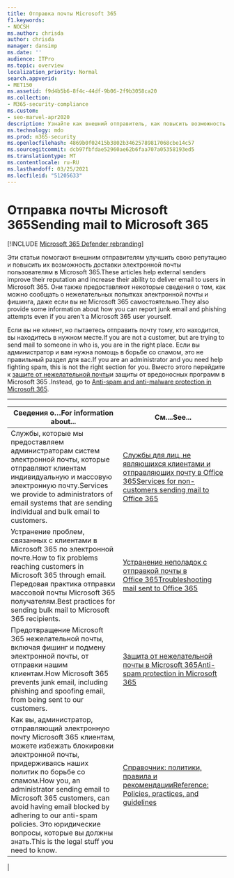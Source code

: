 ```yaml
---
title: Отправка почты Microsoft 365
f1.keywords:
- NOCSH
ms.author: chrisda
author: chrisda
manager: dansimp
ms.date: ''
audience: ITPro
ms.topic: overview
localization_priority: Normal
search.appverid:
- MET150
ms.assetid: f9d4b5b6-8f4c-44df-9b06-2f9b3058ca20
ms.collection:
- M365-security-compliance
ms.custom:
- seo-marvel-apr2020
description: Узнайте как внешний отправитель, как повысить возможность доставки электронной почты пользователям в Microsoft 365. Также узнайте, как сообщать о нежелательной & фишинговых попытках как внешнего пользователя.
ms.technology: mdo
ms.prod: m365-security
ms.openlocfilehash: 4869b0f02415b3802b34625789817068cbe14c57
ms.sourcegitcommit: dcb97fbfdae52960ae62b6faa707a05358193ed5
ms.translationtype: MT
ms.contentlocale: ru-RU
ms.lasthandoff: 03/25/2021
ms.locfileid: "51205633"
---
```

# <a name="sending-mail-to-microsoft-365"></a><span data-ttu-id="e0793-104">Отправка почты Microsoft 365</span><span class="sxs-lookup"><span data-stu-id="e0793-104">Sending mail to Microsoft 365</span></span>

[!INCLUDE [Microsoft 365 Defender rebranding](../includes/microsoft-defender-for-office.md)]


<span data-ttu-id="e0793-105">Эти статьи помогают внешним отправителям улучшить свою репутацию и повысить их возможность доставки электронной почты пользователям в Microsoft 365.</span><span class="sxs-lookup"><span data-stu-id="e0793-105">These articles help external senders improve their reputation and increase their ability to deliver email to users in Microsoft 365.</span></span> <span data-ttu-id="e0793-106">Они также предоставляют некоторые сведения о том, как можно сообщать о нежелательных попытках электронной почты и фишинга, даже если вы не Microsoft 365 самостоятельно.</span><span class="sxs-lookup"><span data-stu-id="e0793-106">They also provide some information about how you can report junk email and phishing attempts even if you aren't a Microsoft 365 user yourself.</span></span>

<span data-ttu-id="e0793-107">Если вы не клиент, но пытаетесь отправить почту тому, кто находится, вы находитесь в нужном месте.</span><span class="sxs-lookup"><span data-stu-id="e0793-107">If you are not a customer, but are trying to send mail to someone in who is, you are in the right place.</span></span> <span data-ttu-id="e0793-108">Если вы администратор и вам нужна помощь в борьбе со спамом, это не правильный раздел для вас.</span><span class="sxs-lookup"><span data-stu-id="e0793-108">If you are an administrator and you need help fighting spam, this is not the right section for you.</span></span> <span data-ttu-id="e0793-109">Вместо этого перейдите к [защите от нежелательной почты](anti-spam-and-anti-malware-protection.md)и защиты от вредоносных программ в Microsoft 365 .</span><span class="sxs-lookup"><span data-stu-id="e0793-109">Instead, go to [Anti-spam and anti-malware protection in Microsoft 365](anti-spam-and-anti-malware-protection.md).</span></span>

****

|<span data-ttu-id="e0793-110">Сведения о…</span><span class="sxs-lookup"><span data-stu-id="e0793-110">For information about...</span></span>|<span data-ttu-id="e0793-111">См....</span><span class="sxs-lookup"><span data-stu-id="e0793-111">See...</span></span>|
|---|---|
|<span data-ttu-id="e0793-112">Службы, которые мы предоставляем администраторам систем электронной почты, которые отправляют клиентам индивидуальную и массовую электронную почту.</span><span class="sxs-lookup"><span data-stu-id="e0793-112">Services we provide to administrators of email systems that are sending individual and bulk email to customers.</span></span>|[<span data-ttu-id="e0793-113">Службы для лиц, не являющихся клиентами и отправляющих почту в Office 365</span><span class="sxs-lookup"><span data-stu-id="e0793-113">Services for non-customers sending mail to Office 365</span></span>](services-for-non-customers.md)|
|<span data-ttu-id="e0793-114">Устранение проблем, связанных с клиентами в Microsoft 365 по электронной почте.</span><span class="sxs-lookup"><span data-stu-id="e0793-114">How to fix problems reaching customers in Microsoft 365 through email.</span></span> <span data-ttu-id="e0793-115">Передовая практика отправки массовой почты Microsoft 365 получателям.</span><span class="sxs-lookup"><span data-stu-id="e0793-115">Best practices for sending bulk mail to Microsoft 365 recipients.</span></span>|[<span data-ttu-id="e0793-116">Устранение неполадок с отправкой почты в Office 365</span><span class="sxs-lookup"><span data-stu-id="e0793-116">Troubleshooting mail sent to Office 365</span></span>](troubleshooting-mail-sent-to-office-365.md)|
|<span data-ttu-id="e0793-117">Предотвращение Microsoft 365 нежелательной почты, включая фишинг и подмену электронной почты, от отправки нашим клиентам.</span><span class="sxs-lookup"><span data-stu-id="e0793-117">How Microsoft 365 prevents junk email, including phishing and spoofing email, from being sent to our customers.</span></span>|[<span data-ttu-id="e0793-118">Защита от нежелательной почты в Microsoft 365</span><span class="sxs-lookup"><span data-stu-id="e0793-118">Anti-spam protection in Microsoft 365</span></span>](anti-spam-protection.md)|
|<span data-ttu-id="e0793-119">Как вы, администратор, отправляющий электронную почту Microsoft 365 клиентам, можете избежать блокировки электронной почты, придерживаясь наших политик по борьбе со спамом.</span><span class="sxs-lookup"><span data-stu-id="e0793-119">How you, an administrator sending email to Microsoft 365 customers, can avoid having email blocked by adhering to our anti-spam policies.</span></span> <span data-ttu-id="e0793-120">Это юридические вопросы, которые вы должны знать.</span><span class="sxs-lookup"><span data-stu-id="e0793-120">This is the legal stuff you need to know.</span></span>|[<span data-ttu-id="e0793-121">Справочник: политики, правила и рекомендации</span><span class="sxs-lookup"><span data-stu-id="e0793-121">Reference: Policies, practices, and guidelines</span></span>](reference-policies-practices-and-guidelines.md)|
|
